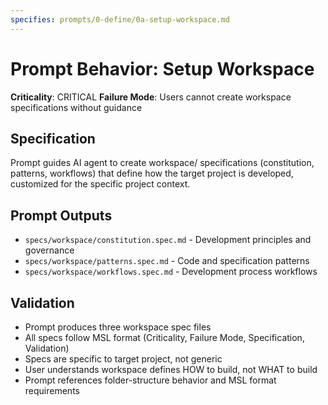 ```yaml
---
specifies: prompts/0-define/0a-setup-workspace.md
---
```


# Prompt Behavior: Setup Workspace

**Criticality**: CRITICAL
**Failure Mode**: Users cannot create workspace specifications without guidance

## Specification

Prompt guides AI agent to create workspace/ specifications (constitution, patterns, workflows) that define how the target project is developed, customized for the specific project context.

## Prompt Outputs

- `specs/workspace/constitution.spec.md` - Development principles and governance
- `specs/workspace/patterns.spec.md` - Code and specification patterns
- `specs/workspace/workflows.spec.md` - Development process workflows

## Validation

- Prompt produces three workspace spec files
- All specs follow MSL format (Criticality, Failure Mode, Specification, Validation)
- Specs are specific to target project, not generic
- User understands workspace defines HOW to build, not WHAT to build
- Prompt references folder-structure behavior and MSL format requirements
